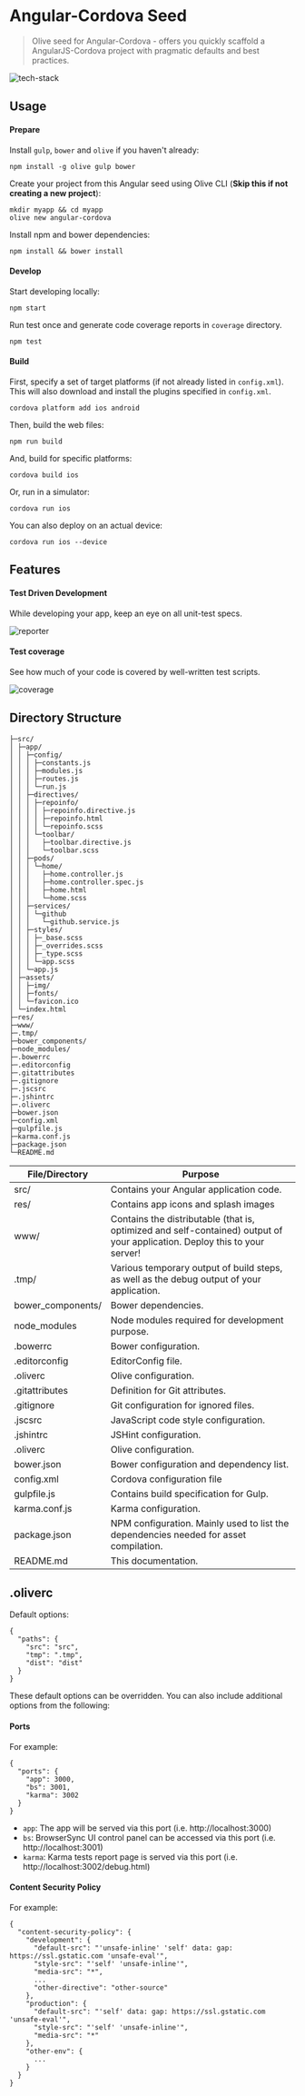# Angular-Cordova Seed

> Olive seed for Angular-Cordova - offers you quickly scaffold a AngularJS-Cordova project with pragmatic defaults and best practices.

![tech-stack][tech-stack]

## Usage

#### Prepare

Install `gulp`, `bower` and `olive` if you haven't already:
```
npm install -g olive gulp bower
```

Create your project from this Angular seed using Olive CLI (**Skip this if not creating a new project**):
```
mkdir myapp && cd myapp
olive new angular-cordova
```

Install npm and bower dependencies:
```
npm install && bower install
```

#### Develop

Start developing locally:
```
npm start
```

Run test once and generate code coverage reports in `coverage` directory.
```
npm test
```

#### Build

First, specify a set of target platforms (if not already listed in `config.xml`). This will also download and install the plugins specified in `config.xml`.
```
cordova platform add ios android
```

Then, build the web files:
```
npm run build
```

And, build for specific platforms:
```
cordova build ios
```

Or, run in a simulator:
```
cordova run ios
```

You can also deploy on an actual device:
```
cordova run ios --device
```

## Features

#### Test Driven Development

While developing your app, keep an eye on all unit-test specs.

![reporter][reporter-image]

#### Test coverage

See how much of your code is covered by well-written test scripts.

![coverage][coverage-image]

## Directory Structure

```
├─src/
│ ├─app/
│ │ ├─config/
│ │ │ ├─constants.js
│ │ │ ├─modules.js
│ │ │ ├─routes.js
│ │ │ └─run.js
│ │ ├─directives/
│ │ │ ├─repoinfo/
│ │ │ │ ├─repoinfo.directive.js
│ │ │ │ ├─repoinfo.html
│ │ │ │ └─repoinfo.scss
│ │ │ └─toolbar/
│ │ │   ├─toolbar.directive.js
│ │ │   └─toolbar.scss
│ │ ├─pods/
│ │ │ └─home/
│ │ │   ├─home.controller.js
│ │ │   ├─home.controller.spec.js
│ │ │   ├─home.html
│ │ │   └─home.scss
│ │ ├─services/
│ │ │ └─github
│ │ │   └─github.service.js
│ │ ├─styles/
│ │ │ ├─_base.scss
│ │ │ ├─_overrides.scss
│ │ │ ├─_type.scss
│ │ │ └─app.scss
│ │ └─app.js
│ ├─assets/
│ │ ├─img/
│ │ ├─fonts/
│ │ └─favicon.ico
│ └─index.html
├─res/
├─www/
├─.tmp/
├─bower_components/
├─node_modules/
├─.bowerrc
├─.editorconfig
├─.gitattributes
├─.gitignore
├─.jscsrc
├─.jshintrc
├─.oliverc
├─bower.json
├─config.xml
├─gulpfile.js
├─karma.conf.js
├─package.json
└─README.md
```

File/Directory    | Purpose
------------------|---------
src/              | Contains your Angular application code.
res/              | Contains app icons and splash images
www/              | Contains the distributable (that is, optimized and self-contained) output of your application. Deploy this to your server!
.tmp/             | Various temporary output of build steps, as well as the debug output of your application.
bower_components/ |	Bower dependencies.
node_modules      | Node modules required for development purpose.
.bowerrc          | Bower configuration.
.editorconfig     | EditorConfig file.
.oliverc          | Olive configuration.
.gitattributes    | Definition for Git attributes.
.gitignore        | Git configuration for ignored files.
.jscsrc           | JavaScript code style configuration.
.jshintrc         | JSHint configuration.
.oliverc          | Olive configuration.
bower.json        | Bower configuration and dependency list.
config.xml        | Cordova configuration file
gulpfile.js       | Contains build specification for Gulp.
karma.conf.js     | Karma configuration.
package.json      | NPM configuration. Mainly used to list the dependencies needed for asset compilation.
README.md         | This documentation.

## .oliverc

Default options:
```
{
  "paths": {
    "src": "src",
    "tmp": ".tmp",
    "dist": "dist"
  }
}
```
These default options can be overridden. You can also include additional options from the following:

#### Ports

For example:
```
{
  "ports": {
    "app": 3000,
    "bs": 3001,
    "karma": 3002
  }
}
```
- `app`: The app will be served via this port (i.e. http://localhost:3000)
- `bs`: BrowserSync UI control panel can be accessed via this port (i.e. http://localhost:3001)
- `karma`: Karma tests report page is served via this port (i.e. http://localhost:3002/debug.html)

#### Content Security Policy

For example:
```
{
  "content-security-policy": {
    "development": {
      "default-src": "'unsafe-inline' 'self' data: gap: https://ssl.gstatic.com 'unsafe-eval'",
      "style-src": "'self' 'unsafe-inline'",
      "media-src": "*",
      ...
      "other-directive": "other-source"
    },
    "production": {
      "default-src": "'self' data: gap: https://ssl.gstatic.com 'unsafe-eval'",
      "style-src": "'self' 'unsafe-inline'",
      "media-src": "*"
    },
    "other-env": {
      ...
    }
  }  
}
```

[tech-stack]: https://cloud.githubusercontent.com/assets/508043/9190800/b12eb888-3fc7-11e5-97a2-2b1f44a89315.png
[reporter-image]: https://cloud.githubusercontent.com/assets/508043/9190160/172fefc4-3fc0-11e5-97a0-6d52fbb495c3.png
[coverage-image]: https://cloud.githubusercontent.com/assets/508043/9190201/8013b372-3fc0-11e5-94c5-f8cdfcc78b2b.png
[layouts-image]:https://cloud.githubusercontent.com/assets/508043/9190288/77dd3222-3fc1-11e5-891e-be8e1cbf26ed.png
